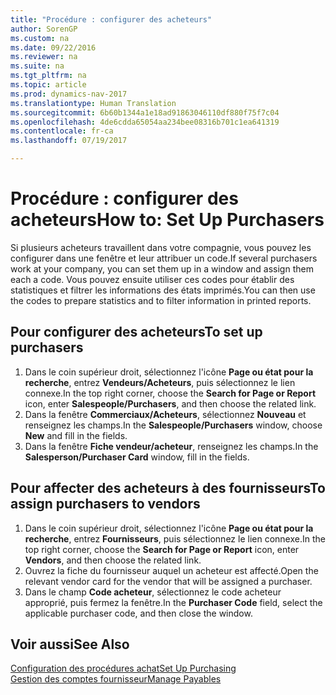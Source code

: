 ```yaml
---
title: "Procédure : configurer des acheteurs"
author: SorenGP
ms.custom: na
ms.date: 09/22/2016
ms.reviewer: na
ms.suite: na
ms.tgt_pltfrm: na
ms.topic: article
ms.prod: dynamics-nav-2017
ms.translationtype: Human Translation
ms.sourcegitcommit: 6b60b1344a1e18ad91863046110df880f75f7c04
ms.openlocfilehash: 4de6cdda65054aa234bee08316b701c1ea641319
ms.contentlocale: fr-ca
ms.lasthandoff: 07/19/2017

---
```


# <a name="how-to-set-up-purchasers"></a><span data-ttu-id="6fc2f-102">Procédure : configurer des acheteurs</span><span class="sxs-lookup"><span data-stu-id="6fc2f-102">How to: Set Up Purchasers</span></span>
<span data-ttu-id="6fc2f-103">Si plusieurs acheteurs travaillent dans votre compagnie, vous pouvez les configurer dans une fenêtre et leur attribuer un code.</span><span class="sxs-lookup"><span data-stu-id="6fc2f-103">If several purchasers work at your company, you can set them up in a window and assign them each a code.</span></span> <span data-ttu-id="6fc2f-104">Vous pouvez ensuite utiliser ces codes pour établir des statistiques et filtrer les informations des états imprimés.</span><span class="sxs-lookup"><span data-stu-id="6fc2f-104">You can then use the codes to prepare statistics and to filter information in printed reports.</span></span>

## <a name="to-set-up-purchasers"></a><span data-ttu-id="6fc2f-105">Pour configurer des acheteurs</span><span class="sxs-lookup"><span data-stu-id="6fc2f-105">To set up purchasers</span></span>
1. <span data-ttu-id="6fc2f-106">Dans le coin supérieur droit, sélectionnez l'icône **Page ou état pour la recherche**, entrez **Vendeurs/Acheteurs**, puis sélectionnez le lien connexe.</span><span class="sxs-lookup"><span data-stu-id="6fc2f-106">In the top right corner, choose the **Search for Page or Report** icon, enter **Salespeople/Purchasers**, and then choose the related link.</span></span>
2. <span data-ttu-id="6fc2f-107">Dans la fenêtre **Commerciaux/Acheteurs**, sélectionnez **Nouveau** et renseignez les champs.</span><span class="sxs-lookup"><span data-stu-id="6fc2f-107">In the **Salespeople/Purchasers** window, choose **New** and fill in the fields.</span></span>
3. <span data-ttu-id="6fc2f-108">Dans la fenêtre **Fiche vendeur/acheteur**, renseignez les champs.</span><span class="sxs-lookup"><span data-stu-id="6fc2f-108">In the **Salesperson/Purchaser Card** window, fill in the fields.</span></span>

## <a name="to-assign-purchasers-to-vendors"></a><span data-ttu-id="6fc2f-109">Pour affecter des acheteurs à des fournisseurs</span><span class="sxs-lookup"><span data-stu-id="6fc2f-109">To assign purchasers to vendors</span></span>
1. <span data-ttu-id="6fc2f-110">Dans le coin supérieur droit, sélectionnez l'icône **Page ou état pour la recherche**, entrez **Fournisseurs**, puis sélectionnez le lien connexe.</span><span class="sxs-lookup"><span data-stu-id="6fc2f-110">In the top right corner, choose the **Search for Page or Report** icon, enter **Vendors**, and then choose the related link.</span></span>
2. <span data-ttu-id="6fc2f-111">Ouvrez la fiche du fournisseur auquel un acheteur est affecté.</span><span class="sxs-lookup"><span data-stu-id="6fc2f-111">Open the relevant vendor card for the vendor that will be assigned a purchaser.</span></span>
3. <span data-ttu-id="6fc2f-112">Dans le champ **Code acheteur**, sélectionnez le code acheteur approprié, puis fermez la fenêtre.</span><span class="sxs-lookup"><span data-stu-id="6fc2f-112">In the **Purchaser Code** field, select the applicable purchaser code, and then close the window.</span></span>

## <a name="see-also"></a><span data-ttu-id="6fc2f-113">Voir aussi</span><span class="sxs-lookup"><span data-stu-id="6fc2f-113">See Also</span></span>
[<span data-ttu-id="6fc2f-114">Configuration des procédures achat</span><span class="sxs-lookup"><span data-stu-id="6fc2f-114">Set Up Purchasing</span></span>](purchasing-setup-purchasing.md)  
[<span data-ttu-id="6fc2f-115">Gestion des comptes fournisseur</span><span class="sxs-lookup"><span data-stu-id="6fc2f-115">Manage Payables</span></span>](payables-manage-payables.md)


